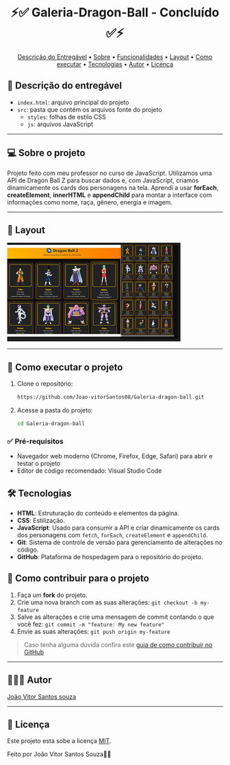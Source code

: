 <h1 align="center"> 
	  ⚡✅ Galeria-Dragon-Ball - Concluído ✅⚡
</h1>

<!-- MODELO MENU DE NAVEGAÇÃO -->
<p align="center">
 <a href="#-Descrição-do-entregável">Descrição do Entregável</a> •
 <a href="#-sobre-o-projeto">Sobre</a> •
 <a href="#-funcionalidades">Funcionalidades</a> •
 <a href="#-layout">Layout</a> • 
 <a href="#-como-executar-o-projeto">Como executar</a> • 
 <a href="#-tecnologias">Tecnologias</a> • 
 <a href="#-autor">Autor</a> • 
 <a href="#user-content--licença">Licença</a>
</p>


## 📄 Descrição do entregável

- `index.html`: arquivo principal do projeto  
- `src`: pasta que contém os arquivos fonte do projeto  
  - `styles`: folhas de estilo CSS  
  - `js`: arquivos JavaScript  

---

## 💻 Sobre o projeto

Projeto feito com meu professor no curso de JavaScript. Utilizamos uma API de Dragon Ball Z para buscar dados e, com JavaScript, criamos dinamicamente os cards dos personagens na tela. Aprendi a usar **forEach**, **createElement**, **innerHTML** e **appendChild** para montar a interface com informações como nome, raça, gênero, energia e imagem.

---
## 🎨 Layout

<!-- AQUI VOCÊ PASSA O CAMINHO DA IMAGEM -->
![Mobile1](thumbnail-dragon-ball.png)

---

<!-- MODELO DE COMO EXECUTAR O PROJETO -->
## 🚀 Como executar o projeto

1. Clone o repositório:
   ```bash
   https://github.com/Joao-vitorSantos08/Galeria-dragon-ball.git
2. Acesse a pasta do projeto:
   
   ```bash
   cd Galeria-dragon-ball
   
<!------------------------------------------------------------------------ -->

 ### ✅ Pré-requisitos
  
 - Navegador web moderno (Chrome, Firefox, Edge, Safari) para abrir e testar o projeto  
 - Editor de código recomendado: Visual Studio Code

## 🛠 Tecnologias

- **HTML**: Estruturação do conteúdo e elementos da página.  
- **CSS**: Estilização.  
- **JavaScript**: Usado para consumir a API e criar dinamicamente os cards dos personagens com `fetch`, `forEach`, `createElement` e `appendChild`. 
- **Git**: Sistema de controle de versão para gerenciamento de alterações no código.  
- **GitHub**: Plataforma de hospedagem para o repositório do projeto.


<!-- MODELO DE COMO CONTRIBUIR PARA O PROJETO -->
## 💪 Como contribuir para o projeto

1. Faça um **fork** do projeto.
2. Crie uma nova branch com as suas alterações: `git checkout -b my-feature`
3. Salve as alterações e crie uma mensagem de commit contando o que você fez: `git commit -m "feature: My new feature"`
4. Envie as suas alterações: `git push origin my-feature`
> Caso tenha alguma dúvida confira este [guia de como contribuir no GitHub](./CONTRIBUTING.md)

---

<!-- ---------------------------------------------------------------------- -->

<!-- MODELO DE AUTOR-->
## 👨🏽‍💻 Autor

<a href="https://www.linkedin.com/in/jo%C3%A3o-vitor-santos-souza-844306360/">
João Vitor Santos souza</a>
 <br />
 
---

<!-- ---------------------------------------------------------------------- -->

<!-- MODELO DE LICENÇA -->
## 📝 Licença

Este projeto esta sobe a licença [MIT](./LICENSE).

Feito por João Vitor Santos Souza👋🏽
